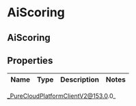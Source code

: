 # AiScoring

## AiScoring

## Properties

|Name | Type | Description | Notes|
|------------ | ------------- | ------------- | -------------|



_PureCloudPlatformClientV2@153.0.0_
